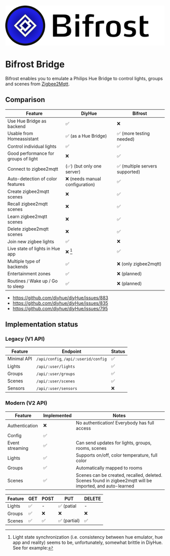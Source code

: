 ![](doc/logo-title-640x160.png)

# Bifrost Bridge

Bifrost enables you to emulate a Philips Hue Bridge to control lights, groups and scenes from [Zigbee2Mqtt](https://www.zigbee2mqtt.io/).

## Comparison

| Feature                              | DiyHue                          | Bifrost                         |
|--------------------------------------|---------------------------------|---------------------------------|
| Use Hue Bridge as backend            | ✅                              | ❌                              |
| Usable from Homeassistant            | ✅ (as a Hue Bridge)            | ✅ (more testing needed)        |
| Control individual lights            | ✅                              | ✅                              |
| Good performance for groups of light | ❌                              | ✅                              |
| Connect to zigbee2mqtt               | (✅) (but only one server)      | ✅ (multiple servers supported) |
| Auto-detection of color features     | ❌ (needs manual configuration) | ✅                              |
| Create zigbee2mqtt scenes            | ❌                              | ✅                              |
| Recall zigbee2mqtt scenes            | ❌                              | ✅                              |
| Learn zigbee2mqtt scenes             | ❌                              | ✅                              |
| Delete zigbee2mqtt scenes            | ❌                              | ✅                              |
| Join new zigbee lights               | ✅                              | ❌                              |
| Live state of lights in Hue app      | ❌ [^1]                         | ✅                              |
| Multiple type of backends            | ✅                              | ❌ (only zigbee2mqtt)           |
| Entertainment zones                  | ✅                              | ❌ (planned)                    |
| Routines / Wake up / Go to sleep     | ✅                              | ❌ (planned)                    |

[^1]: Light state synchronization (i.e. consistency between hue emulator, hue
    app and reality) seems to be, unfortunately, somewhat brittle in DiyHue. See
    for example:

 * https://github.com/diyhue/diyHue/issues/883
 * https://github.com/diyhue/diyHue/issues/835
 * https://github.com/diyhue/diyHue/issues/795

## Implementation status

### Legacy (V1 API)

| Feature | Endpoint                             | Status |
|------------------|--------------------------------------|--------|
| Minimal API      | `/api/config`, `/api/:userid/config` | ✅     |
| Lights           | `/api/:user/lights`                  | ✅     |
| Groups           | `/api/:user/groups`                  | ✅     |
| Scenes           | `/api/:user/scenes`                  | ✅     |
| Sensors          | `/api/:user/sensors`                 | ❌     |

### Modern (V2 API)

| Feature         | Implemented | Notes                                                                                                    |
|-----------------|-------------|----------------------------------------------------------------------------------------------------------|
| Authentication  | ❌          | No authentication! Everybody has full access                                                             |
| Config          | ✅          |                                                                                                          |
| Event streaming | ✅          | Can send updates for lights, groups, rooms, scenes                                                       |
| Lights          | ✅          | Supports on/off, color temperature, full color                                                           |
| Groups          | ✅          | Automatically mapped to rooms                                                                            |
| Scenes          | ✅          | Scenes can be created, recalled, deleted. Scenes found in zigbee2mqtt will be imported, and auto-learned |

| Feature | GET | POST | PUT          | DELETE |
|---------|-----|------|--------------|--------|
| Lights  | ✅  | -    | ✅ (patial   | -      |
| Groups  | ✅  | ❌   | ❌           | ❌     |
| Scenes  | ✅  | ✅   | ✅ (partial) | ✅     |
